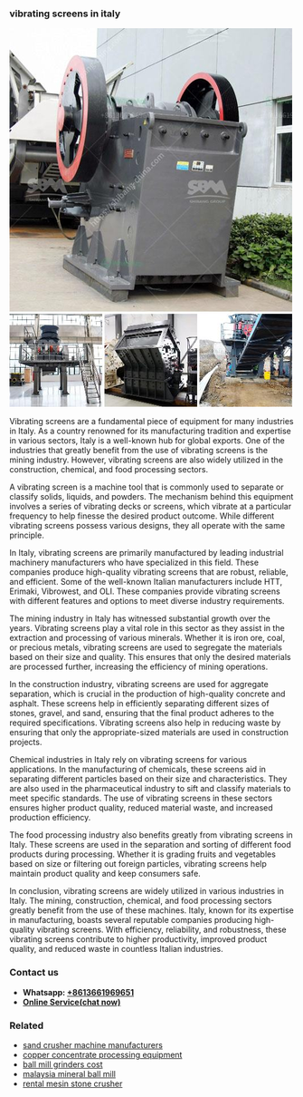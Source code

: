 <h3>vibrating screens in italy</h3><img src='1708666529.jpg' alt=''><p>Vibrating screens are a fundamental piece of equipment for many industries in Italy. As a country renowned for its manufacturing tradition and expertise in various sectors, Italy is a well-known hub for global exports. One of the industries that greatly benefit from the use of vibrating screens is the mining industry. However, vibrating screens are also widely utilized in the construction, chemical, and food processing sectors.</p><p>A vibrating screen is a machine tool that is commonly used to separate or classify solids, liquids, and powders. The mechanism behind this equipment involves a series of vibrating decks or screens, which vibrate at a particular frequency to help finesse the desired product outcome. While different vibrating screens possess various designs, they all operate with the same principle.</p><p>In Italy, vibrating screens are primarily manufactured by leading industrial machinery manufacturers who have specialized in this field. These companies produce high-quality vibrating screens that are robust, reliable, and efficient. Some of the well-known Italian manufacturers include HTT, Erimaki, Vibrowest, and OLI. These companies provide vibrating screens with different features and options to meet diverse industry requirements.</p><p>The mining industry in Italy has witnessed substantial growth over the years. Vibrating screens play a vital role in this sector as they assist in the extraction and processing of various minerals. Whether it is iron ore, coal, or precious metals, vibrating screens are used to segregate the materials based on their size and quality. This ensures that only the desired materials are processed further, increasing the efficiency of mining operations.</p><p>In the construction industry, vibrating screens are used for aggregate separation, which is crucial in the production of high-quality concrete and asphalt. These screens help in efficiently separating different sizes of stones, gravel, and sand, ensuring that the final product adheres to the required specifications. Vibrating screens also help in reducing waste by ensuring that only the appropriate-sized materials are used in construction projects.</p><p>Chemical industries in Italy rely on vibrating screens for various applications. In the manufacturing of chemicals, these screens aid in separating different particles based on their size and characteristics. They are also used in the pharmaceutical industry to sift and classify materials to meet specific standards. The use of vibrating screens in these sectors ensures higher product quality, reduced material waste, and increased production efficiency.</p><p>The food processing industry also benefits greatly from vibrating screens in Italy. These screens are used in the separation and sorting of different food products during processing. Whether it is grading fruits and vegetables based on size or filtering out foreign particles, vibrating screens help maintain product quality and keep consumers safe.</p><p>In conclusion, vibrating screens are widely utilized in various industries in Italy. The mining, construction, chemical, and food processing sectors greatly benefit from the use of these machines. Italy, known for its expertise in manufacturing, boasts several reputable companies producing high-quality vibrating screens. With efficiency, reliability, and robustness, these vibrating screens contribute to higher productivity, improved product quality, and reduced waste in countless Italian industries.</p><h3>Contact us</h3><ul><li><strong>Whatsapp:&nbsp;<a href="https://wa.me/8613661969651">+8613661969651</a></strong></li><li><a href="https://swt.shibang-china.com/?git&amp;zhl&amp;vibrating screens in italy"><strong>Online Service(chat now)</strong></a></li></ul><h3>Related</h3><ul><li><a href='sand crusher machine manufacturers.md'>sand crusher machine manufacturers</a></li><li><a href='copper concentrate processing equipment.md'>copper concentrate processing equipment</a></li><li><a href='ball mill grinders cost.md'>ball mill grinders cost</a></li><li><a href='malaysia mineral ball mill.md'>malaysia mineral ball mill</a></li><li><a href='rental mesin stone crusher.md'>rental mesin stone crusher</a></li></ul>